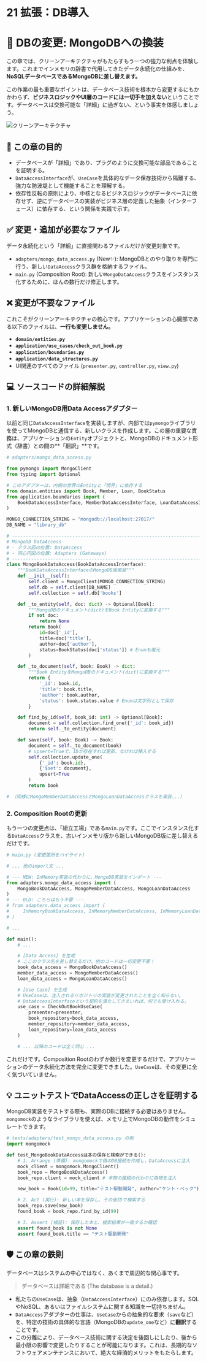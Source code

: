 # 21 拡張：DB導入

# 🔩 DBの変更: MongoDBへの換装

この章では、クリーンアーキテクチャがもたらすもう一つの強力な利点を体験します。これまでインメモリの辞書で代用してきたデータ永続化の仕組みを、**NoSQLデータベースであるMongoDBに差し替えます。**

この作業の最も重要なポイントは、データベース技術を根本から変更するにもかかわらず、**ビジネスロジックやUI層のコードには一切手を加えない**ということです。データベースは交換可能な「詳細」に過ぎない、という事実を体感しましょう。

![クリーンアーキテクチャ](../クリーンアーキテクチャ.png)

## 🎯 この章の目的

- データベースが「詳細」であり、プラグのように交換可能な部品であることを証明する。
- `DataAccessInterface`が、`UseCase`を具体的なデータ保存技術から隔離する、強力な防波堤として機能することを理解する。
- 依存性反転の原則により、中核となるビジネスロジックがデータベースに依存せず、逆にデータベースの実装がビジネス層の定義した抽象（インターフェース）に依存する、という関係を実践で示す。

## ✅ 変更・追加が必要なファイル

データ永続化という「詳細」に直接関わるファイルだけが変更対象です。

- `adapters/mongo_data_access.py` (New✨): MongoDBとのやり取りを専門に行う、新しい`DataAccess`クラス群を格納するファイル。
- `main.py` (Composition Root): 新しい`MongoDataAccess`クラスをインスタンス化するために、ほんの数行だけ修正します。

## ❌ 変更が**不要**なファイル

これこそがクリーンアーキテクチャの核心です。アプリケーションの心臓部である以下のファイルは、**一行も変更しません。**

- **`domain/entities.py`**
- **`application/use_cases/check_out_book.py`**
- **`application/boundaries.py`**
- **`application/data_structures.py`**
- UI関連のすべてのファイル (`presenter.py`, `controller.py`, `view.py`)

## 💻 ソースコードの詳細解説

### 1. 新しいMongoDB用Data Accessアダプター

以前と同じ`DataAccessInterface`を実装しますが、内部では`pymongo`ライブラリを使ってMongoDBと通信する、新しいクラスを作成します。この層の重要な責務は、アプリケーションの`Entity`オブジェクトと、MongoDBのドキュメント形式（辞書）との間の\*\*「翻訳」\*\*です。

```python
# adapters/mongo_data_access.py

from pymongo import MongoClient
from typing import Optional

# このアダプターは、内側の世界のEntityと「境界」に依存する
from domain.entities import Book, Member, Loan, BookStatus
from application.boundaries import (
    BookDataAccessInterface, MemberDataAccessInterface, LoanDataAccessInterface
)

MONGO_CONNECTION_STRING = "mongodb://localhost:27017/"
DB_NAME = "library_db"

# -----------------------------------------------------------------------------
# MongoDB DataAccess
# - クラス図の位置: DataAccess
# - 同心円図の位置: Adapters (Gateways)
# -----------------------------------------------------------------------------
class MongoBookDataAccess(BookDataAccessInterface):
    """BookDataAccessInterfaceのMongoDB版実装"""
    def __init__(self):
        self.client = MongoClient(MONGO_CONNECTION_STRING)
        self.db = self.client[DB_NAME]
        self.collection = self.db['books']

    def _to_entity(self, doc: dict) -> Optional[Book]:
        """MongoDBのドキュメント(dict)をBook Entityに変換する"""
        if not doc:
            return None
        return Book(
            id=doc['_id'],
            title=doc['title'],
            author=doc['author'],
            status=BookStatus(doc['status']) # Enumも復元
        )

    def _to_document(self, book: Book) -> dict:
        """Book EntityをMongoDBのドキュメント(dict)に変換する"""
        return {
            '_id': book.id,
            'title': book.title,
            'author': book.author,
            'status': book.status.value # Enumは文字列として保存
        }

    def find_by_id(self, book_id: int) -> Optional[Book]:
        document = self.collection.find_one({'_id': book_id})
        return self._to_entity(document)

    def save(self, book: Book) -> Book:
        document = self._to_document(book)
        # upsert=Trueで、IDが存在すれば更新、なければ挿入する
        self.collection.update_one(
            {'_id': book.id},
            {'$set': document},
            upsert=True
        )
        return book

# （同様にMongoMemberDataAccessとMongoLoanDataAccessクラスを実装...）

```

### 2. Composition Rootの更新

もう一つの変更点は、「組立工場」である`main.py`です。ここでインスタンス化する`DataAccess`クラスを、古いインメモリ版から新しいMongoDB版に差し替えるだけです。

```python
# main.py (変更箇所をハイライト)

# ... 他のimport文 ...

# --- NEW: InMemory実装の代わりに、MongoDB実装をインポート ---
from adapters.mongo_data_access import (
    MongoBookDataAccess, MongoMemberDataAccess, MongoLoanDataAccess
)
# --- OLD: こちらはもう不要 ---
# from adapters.data_access import (
#     InMemoryBookDataAccess, InMemoryMemberDataAccess, InMemoryLoanDataAccess
# )

# ...

def main():
    # ...

    # [Data Access] を生成
    # ここのクラス名を差し替えるだけ。他のコードは一切変更不要！
    book_data_access = MongoBookDataAccess()
    member_data_access = MongoMemberDataAccess()
    loan_data_access = MongoLoanDataAccess()

    # [Use Case] を生成
    # UseCaseは、注入されるリポジトリの実装が変更されたことを全く知らない。
    # DataAccessInterfaceという契約を満たしてさえいれば、何でも受け入れる。
    use_case = CheckOutBookUseCase(
        presenter=presenter,
        book_repository=book_data_access,
        member_repository=member_data_access,
        loan_repository=loan_data_access
    )

    # ... 以降のコードは全く同じ ...

```

これだけです。Composition Rootのわずか数行を変更するだけで、アプリケーションのデータ永続化方法を完全に変更できました。`UseCase`は、その変更に全く気づいていません。

## 💡 ユニットテストでDataAccessの正しさを証明する

MongoDB実装をテストする際も、実際のDBに接続する必要はありません。`mongomock`のようなライブラリを使えば、メモリ上でMongoDBの動作をシミュレートできます。

```python
# tests/adapters/test_mongo_data_access.py の例
import mongomock

def test_MongoBookDataAccessは本の保存と検索ができる():
    # 1. Arrange (準備): mongomockで偽のDB接続を作成し、DataAccessに注入
    mock_client = mongomock.MongoClient()
    book_repo = MongoBookDataAccess()
    book_repo.client = mock_client # 本物の接続の代わりに偽物を注入

    new_book = Book(id=99, title="テスト駆動開発", author="ケント・ベック")

    # 2. Act (実行): 新しい本を保存し、その後IDで検索する
    book_repo.save(new_book)
    found_book = book_repo.find_by_id(99)

    # 3. Assert (検証): 保存した本と、検索結果が一致するか確認
    assert found_book is not None
    assert found_book.title == "テスト駆動開発"

```

## 🛡️ この章の鉄則

データベースはシステムの中心ではなく、あくまで周辺的な関心事です。

> データベースは詳細である (The database is a detail.)
> 
- 私たちの`UseCase`は、抽象（`DataAccessInterface`）にのみ依存します。SQLやNoSQL、あるいはファイルシステムに関する知識を一切持ちません。
- `DataAccess`アダプターの仕事は、`UseCase`からの抽象的な要求（`save`など）を、特定の技術の具体的な言語（MongoDBの`update_one`など）に**翻訳**することです。
- この分離により、データベース技術に関する決定を後回しにしたり、後から最小限の影響で変更したりすることが可能になります。これは、長期的なソフトウェアメンテナンスにおいて、絶大な経済的メリットをもたらします。